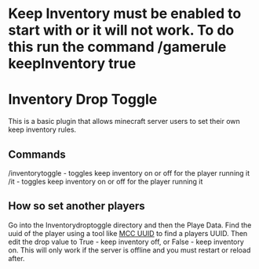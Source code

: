 # Keep Inventory must be enabled to start with or it will not work. To do this run the command /gamerule keepInventory true

# Inventory Drop Toggle
This is a basic plugin that allows minecraft server users to set their own keep inventory rules.

## Commands
/inventorytoggle - toggles keep inventory on or off for the player running it
/it - toggles keep inventory on or off for the player running it

## How so set another players
Go into the Inventorydroptoggle directory and then the Playe Data. Find the uuid of the player using a tool like [MCC UUID](https://mcuuid.net/) to find a players UUID.
Then edit the drop value to True - keep inventory off, or False - keep inventory on. This will only work if the server is offline and you must restart or reload after.

